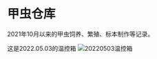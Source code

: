 # 甲虫仓库

2021年10月以来的甲虫饲养、繁殖、标本制作等记录。

这是2022.05.03的温控箱
![20220503温控箱](./%E8%99%AB%E6%88%BF%E5%BB%BA%E8%AE%BE/.pic/IMG_20220503_000443.jpg)